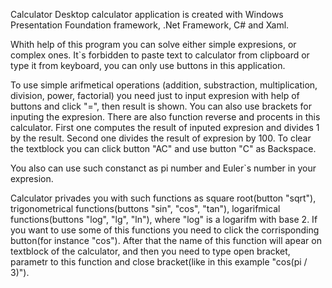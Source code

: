 Calculator
Desktop calculator application is created with Windows Presentation Foundation framework, .Net Framework, C# and Xaml.

Whith help of this program you can solve either simple expresions, or complex ones. It`s forbidden to paste text to calculator from clipboard or type it from keyboard, you can only use buttons in this application.

To use simple arifmetical operations (addition, substraction, multiplication, division, power, factorial) you need just to input expresion with help of buttons and click "=", then result is shown. You can also use brackets for inputing the expresion. There are also function reverse and procents in this calculator. First one computes the result of inputed expresion and divides 1 by the result. Second one divides the result of expresion by 100. To clear the textblock you can click button "AC" and use button "C" as Backspace.

You also can use such constanct as pi number and Euler`s number in your expresion.

Calculator privades you with such functions as square root(button "sqrt"), trigonometrical functions(buttons "sin", "cos", "tan"), logarifmical functions(buttons "log", "lg", "ln"), where "log" is a logarifm with base 2. If you want to use some of this functions you need to click the corrisponding button(for instance "cos"). After that the name of this function will apear on textblock of the calculator, and then you need to type open bracket, parametr to this function and close bracket(like in this example "cos(pi / 3)").
